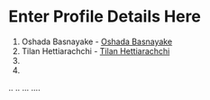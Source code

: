 # Enter Profile Details Here

1. Oshada Basnayake - [Oshada Basnayake](https://github.com/oshada97)
2. Tilan Hettiarachchi - [Tilan Hettiarachchi](https://github.com/Tilanmoksara96) 
3.
4.
..
..
...
....

